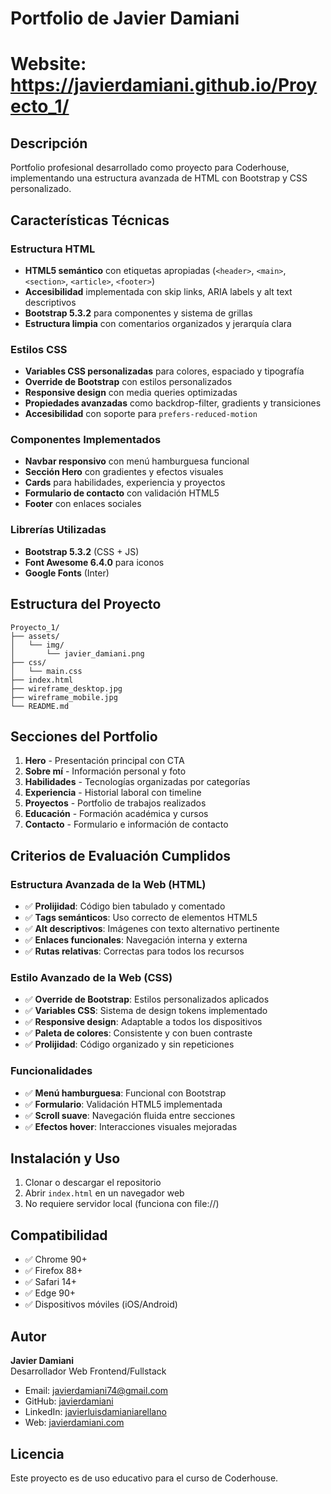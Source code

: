 # Portfolio de Javier Damiani
# Website: https://javierdamiani.github.io/Proyecto_1/

## Descripción
Portfolio profesional desarrollado como proyecto para Coderhouse, implementando una estructura avanzada de HTML con Bootstrap y CSS personalizado.

## Características Técnicas

### Estructura HTML
- **HTML5 semántico** con etiquetas apropiadas (`<header>`, `<main>`, `<section>`, `<article>`, `<footer>`)
- **Accesibilidad** implementada con skip links, ARIA labels y alt text descriptivos
- **Bootstrap 5.3.2** para componentes y sistema de grillas
- **Estructura limpia** con comentarios organizados y jerarquía clara

### Estilos CSS
- **Variables CSS personalizadas** para colores, espaciado y tipografía
- **Override de Bootstrap** con estilos personalizados
- **Responsive design** con media queries optimizadas
- **Propiedades avanzadas** como backdrop-filter, gradients y transiciones
- **Accesibilidad** con soporte para `prefers-reduced-motion`

### Componentes Implementados
- **Navbar responsivo** con menú hamburguesa funcional
- **Sección Hero** con gradientes y efectos visuales
- **Cards** para habilidades, experiencia y proyectos
- **Formulario de contacto** con validación HTML5
- **Footer** con enlaces sociales

### Librerías Utilizadas
- **Bootstrap 5.3.2** (CSS + JS)
- **Font Awesome 6.4.0** para iconos
- **Google Fonts** (Inter)

## Estructura del Proyecto
```
Proyecto_1/
├── assets/
│   └── img/
│       └── javier_damiani.png
├── css/
│   └── main.css
├── index.html
├── wireframe_desktop.jpg
├── wireframe_mobile.jpg
└── README.md
```

## Secciones del Portfolio
1. **Hero** - Presentación principal con CTA
2. **Sobre mí** - Información personal y foto
3. **Habilidades** - Tecnologías organizadas por categorías
4. **Experiencia** - Historial laboral con timeline
5. **Proyectos** - Portfolio de trabajos realizados
6. **Educación** - Formación académica y cursos
7. **Contacto** - Formulario e información de contacto

## Criterios de Evaluación Cumplidos

### Estructura Avanzada de la Web (HTML)
- ✅ **Prolijidad**: Código bien tabulado y comentado
- ✅ **Tags semánticos**: Uso correcto de elementos HTML5
- ✅ **Alt descriptivos**: Imágenes con texto alternativo pertinente
- ✅ **Enlaces funcionales**: Navegación interna y externa
- ✅ **Rutas relativas**: Correctas para todos los recursos

### Estilo Avanzado de la Web (CSS)
- ✅ **Override de Bootstrap**: Estilos personalizados aplicados
- ✅ **Variables CSS**: Sistema de design tokens implementado
- ✅ **Responsive design**: Adaptable a todos los dispositivos
- ✅ **Paleta de colores**: Consistente y con buen contraste
- ✅ **Prolijidad**: Código organizado y sin repeticiones

### Funcionalidades
- ✅ **Menú hamburguesa**: Funcional con Bootstrap
- ✅ **Formulario**: Validación HTML5 implementada
- ✅ **Scroll suave**: Navegación fluida entre secciones
- ✅ **Efectos hover**: Interacciones visuales mejoradas

## Instalación y Uso
1. Clonar o descargar el repositorio
2. Abrir `index.html` en un navegador web
3. No requiere servidor local (funciona con file://)

## Compatibilidad
- ✅ Chrome 90+
- ✅ Firefox 88+
- ✅ Safari 14+
- ✅ Edge 90+
- ✅ Dispositivos móviles (iOS/Android)

## Autor
**Javier Damiani**  
Desarrollador Web Frontend/Fullstack  
- Email: javierdamiani74@gmail.com
- GitHub: [javierdamiani](https://github.com/javierdamiani)
- LinkedIn: [javierluisdamianiarellano](https://www.linkedin.com/in/javierluisdamianiarellano/)
- Web: [javierdamiani.com](https://javierdamiani.com)

## Licencia
Este proyecto es de uso educativo para el curso de Coderhouse.
